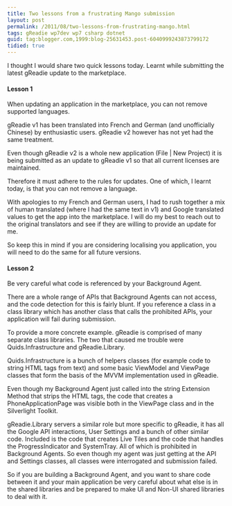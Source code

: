 ```yaml
---
title: Two lessons from a frustrating Mango submission
layout: post
permalink: /2011/08/two-lessons-from-frustrating-mango.html
tags: gReadie wp7dev wp7 csharp dotnet
guid: tag:blogger.com,1999:blog-25631453.post-6040999243873799172
tidied: true
---
```



I thought I would share two quick lessons today. Learnt while submitting the latest gReadie update to the marketplace.  

<!-- more -->

#### Lesson 1
  
When updating an application in the marketplace, you can not remove supported languages.   
  
gReadie v1 has been translated into French and German (and unofficially Chinese) by enthusiastic users. gReadie v2 however has not yet had the same treatment.  
  
Even though gReadie v2 is a whole new application (File | New Project) it is being submitted as an update to gReadie v1 so that all current licenses are maintained.  
  
Therefore it must adhere to the rules for updates. One of which, I learnt today, is that you can not remove a language.  
  
With apologies to my French and German users, I had to rush together a mix of human translated (where I had the same text in v1) and Google translated values to get the app into the marketplace. I will do my best to reach out to the original translators and see if they are willing to provide an update for me.  
  
So keep this in mind if you are considering localising you application, you will need to do the same for all future versions.  
  
#### Lesson 2
  
Be very careful what code is referenced by your Background Agent.  
  
There are a whole range of APIs that Background Agents can not access, and the code detection for this is fairly blunt. If you reference a class in a class library which has another class that calls the prohibited APIs, your application will fail during submission.  
  
To provide a more concrete example. gReadie is comprised of many separate class libraries. The two that caused me trouble were Quids.Infrastructure and gReadie.Library.  
  
Quids.Infrastructure is a bunch of helpers classes (for example code to string HTML tags from text) and some basic ViewModel and ViewPage classes that form the basis of the MVVM implementation used in gReadie.  
  
Even though my Background Agent just called into the string Extension Method that strips the HTML tags, the code that creates a PhoneApplicationPage was visible both in the ViewPage class and in the Silverlight Toolkit.  
  
gReadie.Library servers a similar role but more specific to gReadie, it has all the Google API interactions, User Settings and a bunch of other similar code. Included is the code that creates Live Tiles and the code that handles the ProgressIndicator and SystemTray. All of which is prohibited in Background Agents. So even though my agent was just getting at the API and Settings classes, all classes were interrogated and submission failed.  
  
So if you are building a Background Agent, and you want to share code between it and your main application be very careful about what else is in the shared libraries and be prepared to make UI and Non-UI shared libraries to deal with it.  
  

